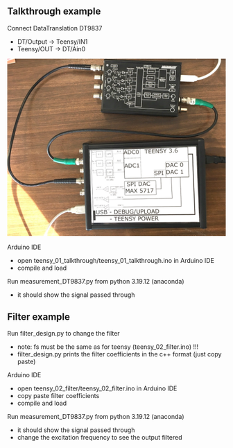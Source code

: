 ## Talkthrough example

Connect DataTranslation DT9837
- DT/Output -> Teensy/IN1
- Teensy/OUT -> DT/Ain0

![setup](./_img/IMG_5869.jpeg)

Arduino IDE
- open teensy_01_talkthrough/teensy_01_talkthrough.ino in Arduino IDE
- compile and load

Run measurement_DT9837.py from python 3.19.12 (anaconda)
- it should show the signal passed through

## Filter example

Run filter_design.py to change the filter
- note: fs must be the same as for teensy (teensy_02_filter.ino) !!!
- filter_design.py prints the filter coefficients in the c++ format (just copy paste)

Arduino IDE
- open teensy_02_filter/teensy_02_filter.ino in Arduino IDE
- copy paste filter coefficients
- compile and load

Run measurement_DT9837.py from python 3.19.12 (anaconda)
- it should show the signal passed through
- change the excitation frequency to see the output filtered






